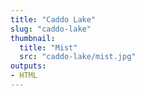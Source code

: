 ```yaml
---
title: "Caddo Lake"
slug: "caddo-lake"
thumbnail:
  title: "Mist"
  src: "caddo-lake/mist.jpg"
outputs:
- HTML
---
```

